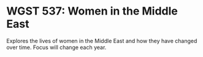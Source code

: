 # WGST 537: Women in the Middle East

Explores the lives of women in the Middle East and how they have changed over time. Focus will change each year.